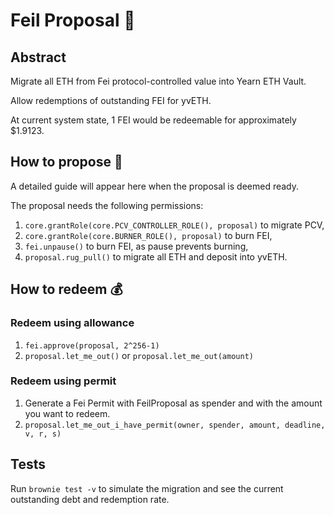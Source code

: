# Feil Proposal 🌲

## Abstract

Migrate all ETH from Fei protocol-controlled value into Yearn ETH Vault.

Allow redemptions of outstanding FEI for yvETH.

At current system state, 1 FEI would be redeemable for approximately $1.9123.

## How to propose 🚧

A detailed guide will appear here when the proposal is deemed ready.

The proposal needs the following permissions:
1. `core.grantRole(core.PCV_CONTROLLER_ROLE(), proposal)` to migrate PCV,
2. `core.grantRole(core.BURNER_ROLE(), proposal)` to burn FEI,
3. `fei.unpause()` to burn FEI, as pause prevents burning,
4. `proposal.rug_pull()` to migrate all ETH and deposit into yvETH.

## How to redeem 💰

### Redeem using allowance

1. `fei.approve(proposal, 2^256-1)`
2. `proposal.let_me_out()` or `proposal.let_me_out(amount)`

### Redeem using permit

1. Generate a Fei Permit with FeilProposal as spender and with the amount you want to redeem.
2. `proposal.let_me_out_i_have_permit(owner, spender, amount, deadline, v, r, s)`

## Tests

Run `brownie test -v` to simulate the migration and see the current outstanding debt and redemption rate.
